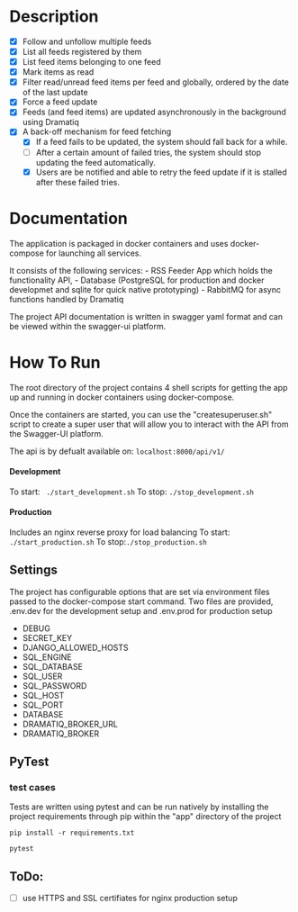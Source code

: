 

# Description

- [x] Follow and unfollow multiple feeds
- [x] List all feeds registered by them
- [x] List feed items belonging to one feed
- [x] Mark items as read
- [x] Filter read/unread feed items per feed and globally, ordered by the date of the last update
- [x] Force a feed update
- [x] Feeds (and feed items) are updated asynchronously in the background using Dramatiq
- [x] A back-off mechanism for feed fetching
	- [x] If a feed fails to be updated, the system should fall back for a while.
	- [ ] After a certain amount of failed tries, the system should stop updating the feed automatically.
	- [x] Users are be notified and able to retry the feed update if it is stalled after these failed tries.

# Documentation

The application is packaged in docker containers and uses docker-compose for launching all services.

It consists of the following services:
	- RSS Feeder App which holds the functionality API,
	- Database (PostgreSQL for production and docker developmet and sqlite for quick native prototyping)
	- RabbitMQ  for async functions handled by Dramatiq

The project API documentation is written in swagger yaml format and can be viewed within the swagger-ui platform.

# How To Run

The root directory of the project contains 4 shell scripts for getting the app up and running in docker containers using docker-compose. 

Once the containers are started, you can use the "createsuperuser.sh" script to create a super user that will allow you to interact with the API from the Swagger-UI platform.

The api is by defualt available on: `localhost:8000/api/v1/`

#### Development
 To start: ` ./start_development.sh`
To stop: `./stop_development.sh`

#### Production
Includes an nginx reverse proxy for load balancing
To start: `./start_production.sh`
To stop:`./stop_production.sh`

## Settings

The project has configurable options that are set via environment files passed to the docker-compose start command. Two files are provided, .env.dev for the development setup and .env.prod for production setup

- DEBUG
- SECRET_KEY 
- DJANGO_ALLOWED_HOSTS
- SQL_ENGINE
- SQL_DATABASE
- SQL_USER
- SQL_PASSWORD
- SQL_HOST
- SQL_PORT
- DATABASE
- DRAMATIQ_BROKER_URL
- DRAMATIQ_BROKER

## PyTest

### test cases
Tests are written using pytest and can be run natively by installing the project requirements through pip within the "app" directory of the project

```
pip install -r requirements.txt

pytest
```

## ToDo:

- [ ] use HTTPS and SSL certifiates for nginx production setup